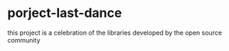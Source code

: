 # porject-last-dance

this project is a celebration of the libraries developed by the open source community
